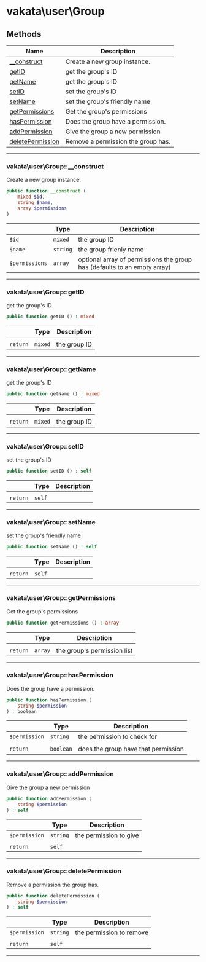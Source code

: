 # vakata\user\Group


## Methods

| Name | Description |
|------|-------------|
|[__construct](#vakata\user\group__construct)|Create a new group instance.|
|[getID](#vakata\user\groupgetid)|get the group's ID|
|[getName](#vakata\user\groupgetname)|get the group's ID|
|[setID](#vakata\user\groupsetid)|set the group's ID|
|[setName](#vakata\user\groupsetname)|set the group's friendly name|
|[getPermissions](#vakata\user\groupgetpermissions)|Get the group's permissions|
|[hasPermission](#vakata\user\grouphaspermission)|Does the group have a permission.|
|[addPermission](#vakata\user\groupaddpermission)|Give the group a new permission|
|[deletePermission](#vakata\user\groupdeletepermission)|Remove a permission the group has.|

---



### vakata\user\Group::__construct
Create a new group instance.  


```php
public function __construct (  
    mixed $id,  
    string $name,  
    array $permissions  
)   
```

|  | Type | Description |
|-----|-----|-----|
| `$id` | `mixed` | the group ID |
| `$name` | `string` | the group frienly name |
| `$permissions` | `array` | optional array of permissions the group has (defaults to an empty array) |

---


### vakata\user\Group::getID
get the group's ID  


```php
public function getID () : mixed    
```

|  | Type | Description |
|-----|-----|-----|
|  |  |  |
| `return` | `mixed` | the group ID |

---


### vakata\user\Group::getName
get the group's ID  


```php
public function getName () : mixed    
```

|  | Type | Description |
|-----|-----|-----|
|  |  |  |
| `return` | `mixed` | the group ID |

---


### vakata\user\Group::setID
set the group's ID  


```php
public function setID () : self    
```

|  | Type | Description |
|-----|-----|-----|
|  |  |  |
| `return` | `self` |  |

---


### vakata\user\Group::setName
set the group's friendly name  


```php
public function setName () : self    
```

|  | Type | Description |
|-----|-----|-----|
|  |  |  |
| `return` | `self` |  |

---


### vakata\user\Group::getPermissions
Get the group's permissions  


```php
public function getPermissions () : array    
```

|  | Type | Description |
|-----|-----|-----|
|  |  |  |
| `return` | `array` | the group's permission list |

---


### vakata\user\Group::hasPermission
Does the group have a permission.  


```php
public function hasPermission (  
    string $permission  
) : boolean    
```

|  | Type | Description |
|-----|-----|-----|
| `$permission` | `string` | the permission to check for |
|  |  |  |
| `return` | `boolean` | does the group have that permission |

---


### vakata\user\Group::addPermission
Give the group a new permission  


```php
public function addPermission (  
    string $permission  
) : self    
```

|  | Type | Description |
|-----|-----|-----|
| `$permission` | `string` | the permission to give |
|  |  |  |
| `return` | `self` |  |

---


### vakata\user\Group::deletePermission
Remove a permission the group has.  


```php
public function deletePermission (  
    string $permission  
) : self    
```

|  | Type | Description |
|-----|-----|-----|
| `$permission` | `string` | the permission to remove |
|  |  |  |
| `return` | `self` |  |

---


